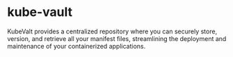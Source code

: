 # kube-vault
KubeValt provides a centralized repository where you can securely store, version, and retrieve all your manifest files, streamlining the deployment and maintenance of your containerized applications.
